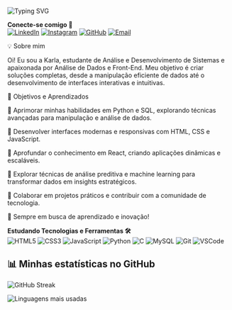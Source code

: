 ![Typing SVG](https://readme-typing-svg.demolab.com?font=Fira+Code&size=25&pause=1000&color=F772D4&center=true&vCenter=true&width=1000&lines=%E2%9C%A8+Me+chamo+Karla%2C+seja+bem-vindo(a)+ao+meu+GitHub!;%F0%9F%92%BB+Transformando+%F0%9F%92%A1+ideias+em+solu%C3%A7%C3%B5es+digitais!;%F0%9F%9A%80+Em+constante+evolu%C3%A7%C3%A3o+no+mundo+da+tecnologia!;%E2%9C%A8+Aprendizado%2C+dados+e+paix%C3%A3o+por+c%C3%B3digo!)



**Conecte-se comigo 📲**  
[![LinkedIn](https://img.shields.io/badge/LinkedIn-%230077B5.svg?style=flat&logo=linkedin&logoColor=white)](https://www.linkedin.com/in/karla-almeida-7761932b0/)  [![Instagram](https://img.shields.io/badge/Instagram-%23E4405F.svg?style=flat&logo=instagram&logoColor=white)](https://www.instagram.com/karlinhakryzz/)  [![GitHub](https://img.shields.io/badge/GitHub-%23000000.svg?style=flat&logo=github&logoColor=white)](https://github.com/karlakryz-codes)  [![Email](https://img.shields.io/badge/Email-%23D14836.svg?style=flat&logo=gmail&logoColor=white)](mailto:karlakryz.codes@outlook.com)

💡 Sobre mim

Oi! Eu sou a Karla, estudante de Análise e Desenvolvimento de Sistemas e apaixonada por Análise de Dados e Front-End. Meu objetivo é criar soluções completas, desde a manipulação eficiente de dados até o desenvolvimento de interfaces interativas e intuitivas.


🎯 Objetivos e Aprendizados

🔹 Aprimorar minhas habilidades em Python e SQL, explorando técnicas avançadas para manipulação e análise de dados.

🔹 Desenvolver interfaces modernas e responsivas com HTML, CSS e JavaScript.

🔹 Aprofundar o conhecimento em React, criando aplicações dinâmicas e escaláveis.

🔹 Explorar técnicas de análise preditiva e machine learning para transformar dados em insights estratégicos.

🔹 Colaborar em projetos práticos e contribuir com a comunidade de tecnologia.


🚀 Sempre em busca de aprendizado e inovação!


**Estudando Tecnologias e Ferramentas 🛠️**  
![HTML5](https://img.shields.io/badge/HTML5-%23E34F26.svg?style=flat&logo=html5&logoColor=white)  ![CSS3](https://img.shields.io/badge/CSS3-%231572B6.svg?style=flat&logo=css3&logoColor=white)  ![JavaScript](https://img.shields.io/badge/JavaScript-%23F7DF1E.svg?style=flat&logo=javascript&logoColor=black)  ![Python](https://img.shields.io/badge/Python-%233776AB.svg?style=flat&logo=python&logoColor=white)  ![C](https://img.shields.io/badge/C-%2300599C.svg?style=flat&logo=c&logoColor=white)  ![MySQL](https://img.shields.io/badge/MySQL-%234479A1.svg?style=flat&logo=mysql&logoColor=white)  ![Git](https://img.shields.io/badge/Git-%23F05032.svg?style=flat&logo=git&logoColor=white) ![VSCode](https://img.shields.io/badge/VS_Code-%23007ACC.svg?style=flat&logo=visualstudiocode&logoColor=white)

## 📊 Minhas estatísticas no GitHub  

![GitHub Streak](https://github-readme-streak-stats.herokuapp.com/?user=karlakryz-codes&theme=radical)

 

![Linguagens mais usadas](https://github-readme-stats.vercel.app/api/top-langs/?username=karlakryz-codes&layout=compact&langs_count=8&exclude_repo=nome-do-repo&theme=radical)








<!---
karlakryz-codes/karlakryz-codes is a ✨ special ✨ repository because its `README.md` (this file) appears on your GitHub profile.
You can click the Preview link to take a look at your changes.
--->
